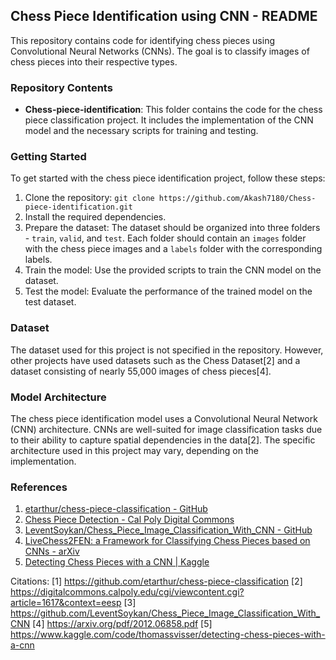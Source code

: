 ## Chess Piece Identification using CNN - README

This repository contains code for identifying chess pieces using Convolutional Neural Networks (CNNs). The goal is to classify images of chess pieces into their respective types.

### Repository Contents

- **Chess-piece-identification**: This folder contains the code for the chess piece classification project. It includes the implementation of the CNN model and the necessary scripts for training and testing.

### Getting Started

To get started with the chess piece identification project, follow these steps:

1. Clone the repository: `git clone https://github.com/Akash7180/Chess-piece-identification.git`
2. Install the required dependencies.
3. Prepare the dataset: The dataset should be organized into three folders - `train`, `valid`, and `test`. Each folder should contain an `images` folder with the chess piece images and a `labels` folder with the corresponding labels.
4. Train the model: Use the provided scripts to train the CNN model on the dataset.
5. Test the model: Evaluate the performance of the trained model on the test dataset.

### Dataset

The dataset used for this project is not specified in the repository. However, other projects have used datasets such as the Chess Dataset[2] and a dataset consisting of nearly 55,000 images of chess pieces[4].

### Model Architecture

The chess piece identification model uses a Convolutional Neural Network (CNN) architecture. CNNs are well-suited for image classification tasks due to their ability to capture spatial dependencies in the data[2]. The specific architecture used in this project may vary, depending on the implementation.

### References

1. [etarthur/chess-piece-classification - GitHub](https://github.com/etarthur/chess-piece-classification)
2. [Chess Piece Detection - Cal Poly Digital Commons](https://digitalcommons.calpoly.edu/cgi/viewcontent.cgi?article=1617&context=eesp)
3. [LeventSoykan/Chess_Piece_Image_Classification_With_CNN - GitHub](https://github.com/LeventSoykan/Chess_Piece_Image_Classification_With_CNN)
4. [LiveChess2FEN: a Framework for Classifying Chess Pieces based on CNNs - arXiv](https://arxiv.org/pdf/2012.06858.pdf)
5. [Detecting Chess Pieces with a CNN | Kaggle](https://www.kaggle.com/code/thomassvisser/detecting-chess-pieces-with-a-cnn)

Citations:
[1] https://github.com/etarthur/chess-piece-classification
[2] https://digitalcommons.calpoly.edu/cgi/viewcontent.cgi?article=1617&context=eesp
[3] https://github.com/LeventSoykan/Chess_Piece_Image_Classification_With_CNN
[4] https://arxiv.org/pdf/2012.06858.pdf
[5] https://www.kaggle.com/code/thomassvisser/detecting-chess-pieces-with-a-cnn
